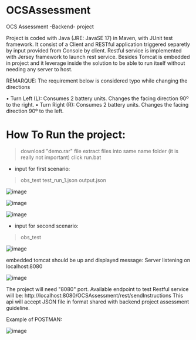 # OCSAssessment
OCS Assessment -Backend- project

Project is coded with Java (JRE: JavaSE 17) in Maven, with JUnit test framework. It consist of a Client and RESTful application triggered separetly by input provided from Console by client. Restful service is implemented with Jersey framework to launch rest service. Besides Tomcat is embedded in project and it leverage inside the solution to be able to run itself without needing any server to host. 

REMARQUE: The requirement below is considered typo while changing the directions

•	Turn Left (L):
  Consumes 2 battery units. 
  Changes the facing direction 90º to the right. 
• Turn Right (R): 
  Consumes 2 battery units. 
  Changes the facing direction 90º to the left. 

# How To Run the project:
> download "demo.rar" file 
> extract files into same name folder (it is really not important)
> click run.bat
- input for first scenario:
> obs_test test_run_1.json output.json

![image](https://user-images.githubusercontent.com/1770848/219590504-66e2120f-f619-40fd-b0d1-b8b94904ba52.png)

![image](https://user-images.githubusercontent.com/1770848/219590631-03a88cd2-a416-4666-bd3f-c683ea4bcb0d.png)

![image](https://user-images.githubusercontent.com/1770848/219590932-0fd5218d-65a4-4c5d-8a7e-21266a87f32c.png)

- input for second scenario:
> obs_test

![image](https://user-images.githubusercontent.com/1770848/219591222-94961ba9-67b0-472e-8796-b3b084edbbcd.png)

embedded tomcat should be up and displayed message: Server listening on localhost:8080

![image](https://user-images.githubusercontent.com/1770848/219591989-e3adad47-16d5-40c5-bb0e-e5351688181b.png)

The project will need "8080" port.
Available endpoint to test Restful service will be: http://localhost:8080/OCSAssessment/rest/sendInstructions
This api will accept JSON file in format shared with backend project assessment guideline.

Example of POSTMAN:

![image](https://user-images.githubusercontent.com/1770848/219597552-620a4ef2-aa66-4c41-a5d7-36b1ab02ede7.png)

